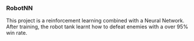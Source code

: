 ### RobotNN
This project is a reinforcement learning combined with a Neural Network. After training, the robot tank learnt how to defeat enemies with a over 95% win rate.
